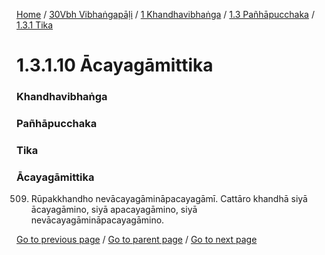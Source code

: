 
[Home](/) / [30Vbh Vibhaṅgapāḷi](/tipitaka/30Vbh.md) / [1 Khandhavibhaṅga](/tipitaka/30Vbh/1.md) / [1.3 Pañhāpucchaka](/tipitaka/30Vbh/1/1.3.md) / [1.3.1 Tika](/tipitaka/30Vbh/1/1.3/1.3.1.md)

# 1.3.1.10 Ācayagāmittika

### Khandhavibhaṅga

### Pañhāpucchaka

### Tika

### Ācayagāmittika

509. Rūpakkhandho nevācayagāmināpacayagāmī. Cattāro khandhā siyā ācayagāmino, siyā apacayagāmino, siyā nevācayagāmināpacayagāmino.

[Go to previous page](/tipitaka/30Vbh/1/1.3/1.3.1/1.3.1.9.md) / [Go to parent page](/tipitaka/30Vbh/1/1.3/1.3.1.md) / [Go to next page](/tipitaka/30Vbh/1/1.3/1.3.1/1.3.1.11.md)


